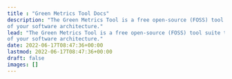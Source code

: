 ```yaml
---
title : "Green Metrics Tool Docs"
description: "The Green Metrics Tool is a free open-source (FOSS) tool suite to measure the energy / CO2 consumption
of your software architecture."
lead: "The Green Metrics Tool is a free open-source (FOSS) tool suite to measure the energy / CO2 consumption
of your software architecture."
date: 2022-06-17T08:47:36+00:00
lastmod: 2022-06-17T08:47:36+00:00
draft: false
images: []
---
```

